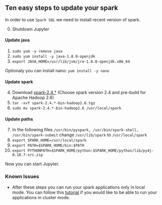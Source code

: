 ## Ten easy steps to update your spark

In order to use `Spark SQL` we need to install recent version of spark.

0. Shutdown Jupyter

#### Update java

1. `sudo yum -y remove java`
2. `sudo yum install -y java-1.8.0-openjdk`
3. `export JAVA_HOME=/usr/lib/jvm/jre-1.8.0-openjdk.x86_64`

Optionaly you can install nano: `yum install -y nano`

#### Update spark

4. Download [spark-2.4.*](http://spark.apache.org/downloads.html) (Choose spark version 2.4 and pre-build for Apache Hadoop 2.6)
5. `tar -xvf spark-2.4.*-bin-hadoop2.6.tgz`
6. `sudo mv spark-2.4.*-bin-hadoop2.6 /usr/local/spark`

#### Update paths

7. In the following files `/usr/bin/pyspark, /usr/bin/spark-shell, /usr/bin/spark-submit` change `/usr/lib/spark` to `/usr/local/spark` 
8. `export SPARK_HOME=/usr/local/spark`
9. `export PATH=$SPARK_HOME/bin:$PATH`
10. `export PYTHONPATH=$SPARK_HOME/python:$SPARK_HOME/python/lib/py4j-0.10.7-src.zip`


Now you can start Jupyter.


### Known Issues

* After these steps you can run your spark applications only in local mode. You can follow this [tutorial](https://blog.clairvoyantsoft.com/installing-spark2-in-cloudera-cluster-through-docker-c9818ab59671) if you would like to be able to run your applications in cluster mode.
